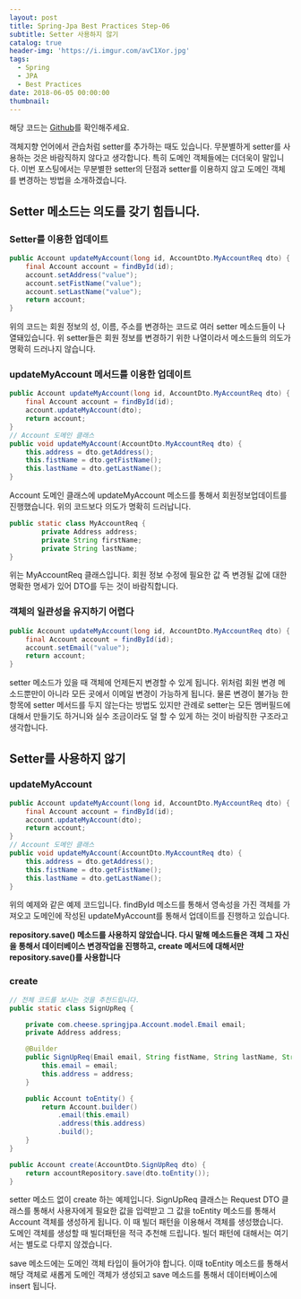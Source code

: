 ```yaml
---
layout: post
title: Spring-Jpa Best Practices Step-06
subtitle: Setter 사용하지 않기
catalog: true
header-img: 'https://i.imgur.com/avC1Xor.jpg'
tags:
  - Spring
  - JPA
  - Best Practices
date: 2018-06-05 00:00:00
thumbnail:
---
```


해당 코드는 [Github](https://github.com/cheese10yun/spring-jpa-best-practices)를 확인해주세요.

객체지향 언어에서 관습처럼 setter를 추가하는 때도 있습니다. 무분별하게 setter를 사용하는 것은 바람직하지 않다고 생각합니다. 특히 도메인 객체들에는 더더욱이 말입니다. 이번 포스팅에서는 무분별한 setter의 단점과 setter를 이용하지 않고 도메인 객체를 변경하는 방법을 소개하겠습니다.

## Setter 메소드는 의도를 갖기 힘듭니다.

### Setter를 이용한 업데이트
```java
public Account updateMyAccount(long id, AccountDto.MyAccountReq dto) {
    final Account account = findById(id);
    account.setAddress("value");
    account.setFistName("value");
    account.setLastName("value");
    return account;
}
```
위의 코드는 회원 정보의 성, 이름, 주소를 변경하는 코드로 여러 setter 메소드들이 나열돼있습니다. 위 setter들은 회원 정보를 변경하기 위한 나열이라서 메소드들의 의도가 명확히 드러나지 않습니다.

### updateMyAccount 메서드를 이용한 업데이트
```java
public Account updateMyAccount(long id, AccountDto.MyAccountReq dto) {
    final Account account = findById(id);
    account.updateMyAccount(dto);
    return account;
}
// Account 도메인 클래스
public void updateMyAccount(AccountDto.MyAccountReq dto) {
    this.address = dto.getAddress();
    this.fistName = dto.getFistName();
    this.lastName = dto.getLastName();
}
```
Account 도메인 클래스에 updateMyAccount 메소드를 통해서 회원정보업데이트를 진행했습니다. 위의 코드보다 의도가 명확히 드러납니다.

```java
public static class MyAccountReq {
		private Address address;
		private String firstName;
		private String lastName;
}
```
위는 MyAccountReq 클래스입니다. 회원 정보 수정에 필요한 값 즉 변경될 값에 대한 명확한 명세가 있어 DTO를 두는 것이 바람직합니다.

### 객체의 일관성을 유지하기 어렵다
```java
public Account updateMyAccount(long id, AccountDto.MyAccountReq dto) {
    final Account account = findById(id);
    account.setEmail("value");
    return account;
}
```
setter 메소드가 있을 때 객체에 언제든지 변경할 수 있게 됩니다. 위처럼 회원 변경 메소드뿐만이 아니라 모든 곳에서 이메일 변경이 가능하게 됩니다. 물론 변경이 불가능 한 항목에 setter 메서드를 두지 않는다는 방법도 있지만 관례로 setter는 모든 멤버필드에 대해서 만들기도 하거니와 실수 조금이라도 덜 할 수 있게 하는 것이 바람직한 구조라고 생각합니다.

## Setter를 사용하지 않기

### updateMyAccount

```java
public Account updateMyAccount(long id, AccountDto.MyAccountReq dto) {
    final Account account = findById(id);
    account.updateMyAccount(dto);
    return account;
}
// Account 도메인 클래스
public void updateMyAccount(AccountDto.MyAccountReq dto) {
    this.address = dto.getAddress();
    this.fistName = dto.getFistName();
    this.lastName = dto.getLastName();
}
```
위의 예제와 같은 예제 코드입니다. findById 메소드를 통해서 영속성을 가진 객체를 가져오고 도메인에 작성된 updateMyAccount를 통해서 업데이트를 진행하고 있습니다.

**repository.save() 메소드를 사용하지 않았습니다. 다시 말해 메소드들은 객체 그 자신을 통해서 데이터베이스 변경작업을 진행하고, create 메서드에 대해서만 repository.save()를 사용합니다**
### create
```java
// 전체 코드를 보시는 것을 추천드립니다.
public static class SignUpReq {

	private com.cheese.springjpa.Account.model.Email email;
	private Address address;

	@Builder
	public SignUpReq(Email email, String fistName, String lastName, String password, Address address) {
        this.email = email;
        this.address = address;
	}

	public Account toEntity() {
        return Account.builder()
            .email(this.email)
            .address(this.address)
            .build();
	}
}

public Account create(AccountDto.SignUpReq dto) {
    return accountRepository.save(dto.toEntity());
}
```
setter 메소드 없이 create 하는 예제입니다. SignUpReq 클래스는 Request DTO 클래스를 통해서 사용자에게 필요한 값을 입력받고 그 값을 toEntity 메소드를 통해서 Account 객체를 생성하게 됩니다. 이 때 빌더 패턴을 이용해서 객체를 생성했습니다. 도메인 객체를 생성할 때 빌더패턴을 적극 추천해 드립니다. 빌더 패턴에 대해서는 여기서는 별도로 다루지 않겠습니다.

save 메소드에는 도메인 객체 타입이 들어가야 합니다. 이때 toEntity 메소드를 통해서 해당 객체로 새롭게 도메인 객체가 생성되고 save 메소드를 통해서 데이터베이스에 insert 됩니다.

